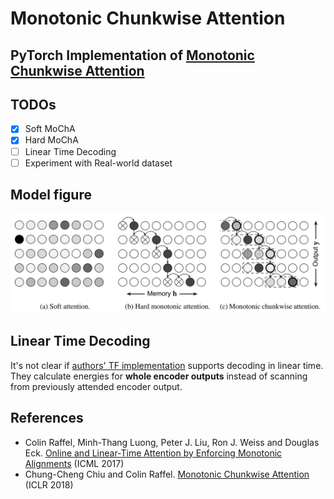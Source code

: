 # Monotonic Chunkwise Attention

## PyTorch Implementation of [Monotonic Chunkwise Attention](https://openreview.net/forum?id=Hko85plCW)

## TODOs
- [x] Soft MoChA
- [x] Hard MoChA
- [ ] Linear Time Decoding
- [ ] Experiment with Real-world dataset

## Model figure
![Model figure 1](imgs/attention_img.png)


## Linear Time Decoding
It's not clear if [authors' TF implementation](https://github.com/craffel/mad/blob/master/example_decoder.py#L235) supports decoding in linear time.
They calculate energies for **whole encoder outputs** instead of scanning from previously attended encoder output.

## References
- Colin Raffel, Minh-Thang Luong, Peter J. Liu, Ron J. Weiss and Douglas Eck. [Online and Linear-Time Attention by Enforcing Monotonic Alignments](http://arxiv.org/abs/1704.00784) (ICML 2017)
- Chung-Cheng Chiu and Colin Raffel. [Monotonic Chunkwise Attention](https://openreview.net/forum?id=Hko85plCW) (ICLR 2018)
